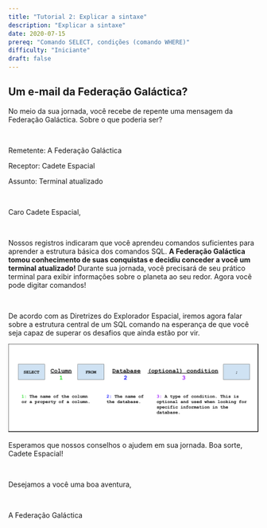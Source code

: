 ```yaml
---
title: "Tutorial 2: Explicar a sintaxe"
description: "Explicar a sintaxe"
date: 2020-07-15
prereq: "Comando SELECT, condições (comando WHERE)"
difficulty: "Iniciante"
draft: false
---
```


## Um e-mail da Federação Galáctica?
No meio da sua jornada, você recebe de repente uma mensagem da Federação Galáctica. Sobre o que poderia ser?

<br/>

Remetente: A Federação Galáctica

Receptor: Cadete Espacial

Assunto: Terminal atualizado

<br/>

Caro Cadete Espacial,

<br/>

Nossos registros indicaram que você aprendeu comandos suficientes para aprender a estrutura básica dos comandos SQL.
**A Federação Galáctica tomou conhecimento de suas conquistas e decidiu conceder a você um terminal atualizado!**
Durante sua jornada, você precisará de seu prático terminal para exibir informações sobre o planeta ao seu redor. Agora você pode digitar comandos!

<br/>

De acordo com as Diretrizes do Explorador Espacial, iremos agora falar sobre a estrutura central de um SQL
comando na esperança de que você seja capaz de superar os desafios que ainda estão por vir.

![Sintaxe](assets/Tutorial.png)

<!--{{% notice warning %}}
* Os nomes de colunas e bancos de dados ** diferenciam maiúsculas de minúsculas **, isso significa que se os nomes estiverem todos em letras minúsculas, certifique-se de que estejam em letras minúsculas ao digitá-los!
* Por favor, não esqueça o ponto e vírgula no final de um comando SQL!
{{% /notice%}}-->

Esperamos que nossos conselhos o ajudem em sua jornada. Boa sorte, Cadete Espacial!

<br/>

Desejamos a você uma boa aventura,

<br/>

A Federação Galáctica
